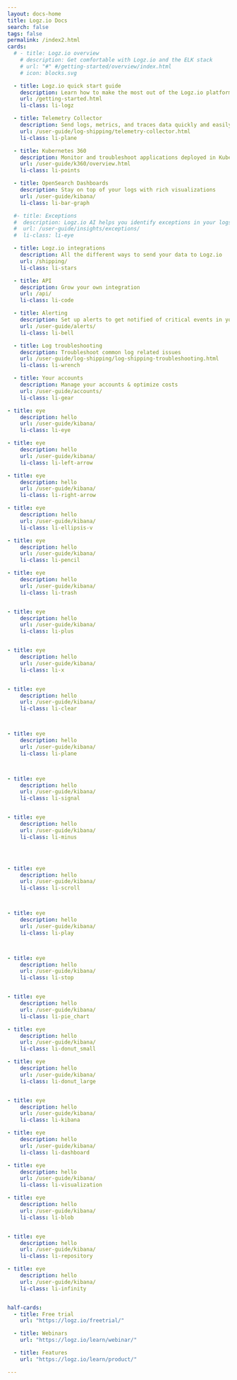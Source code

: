 ```yaml
---
layout: docs-home
title: Logz.io Docs
search: false
tags: false
permalink: /index2.html
cards:
  # - title: Logz.io overview
    # description: Get comfortable with Logz.io and the ELK stack
    # url: "#" #/getting-started/overview/index.html
    # icon: blocks.svg

  - title: Logz.io quick start guide
    description: Learn how to make the most out of the Logz.io platform
    url: /getting-started.html
    li-class: li-logz

  - title: Telemetry Collector
    description: Send logs, metrics, and traces data quickly and easily 
    url: /user-guide/log-shipping/telemetry-collector.html
    li-class: li-plane

  - title: Kubernetes 360
    description: Monitor and troubleshoot applications deployed in Kubernetes environments
    url: /user-guide/k360/overview.html
    li-class: li-points

  - title: OpenSearch Dashboards
    description: Stay on top of your logs with rich visualizations
    url: /user-guide/kibana/
    li-class: li-bar-graph

  #- title: Exceptions
  #  description: Logz.io AI helps you identify exceptions in your logs
  #  url: /user-guide/insights/exceptions/
  #  li-class: li-eye

  - title: Logz.io integrations
    description: All the different ways to send your data to Logz.io
    url: /shipping/
    li-class: li-stars

  - title: API
    description: Grow your own integration
    url: /api/
    li-class: li-code

  - title: Alerting
    description: Set up alerts to get notified of critical events in your logs
    url: /user-guide/alerts/
    li-class: li-bell

  - title: Log troubleshooting
    description: Troubleshoot common log related issues
    url: /user-guide/log-shipping/log-shipping-troubleshooting.html
    li-class: li-wrench

  - title: Your accounts
    description: Manage your accounts & optimize costs
    url: /user-guide/accounts/
    li-class: li-gear

- title: eye
    description: hello
    url: /user-guide/kibana/
    li-class: li-eye

- title: eye
    description: hello
    url: /user-guide/kibana/
    li-class: li-left-arrow

- title: eye
    description: hello
    url: /user-guide/kibana/
    li-class: li-right-arrow

- title: eye
    description: hello
    url: /user-guide/kibana/
    li-class: li-ellipsis-v

- title: eye
    description: hello
    url: /user-guide/kibana/
    li-class: li-pencil

- title: eye
    description: hello
    url: /user-guide/kibana/
    li-class: li-trash


- title: eye
    description: hello
    url: /user-guide/kibana/
    li-class: li-plus


- title: eye
    description: hello
    url: /user-guide/kibana/
    li-class: li-x


- title: eye
    description: hello
    url: /user-guide/kibana/
    li-class: li-clear



- title: eye
    description: hello
    url: /user-guide/kibana/
    li-class: li-plane



- title: eye
    description: hello
    url: /user-guide/kibana/
    li-class: li-signal


- title: eye
    description: hello
    url: /user-guide/kibana/
    li-class: li-minus




- title: eye
    description: hello
    url: /user-guide/kibana/
    li-class: li-scroll



- title: eye
    description: hello
    url: /user-guide/kibana/
    li-class: li-play



- title: eye
    description: hello
    url: /user-guide/kibana/
    li-class: li-stop


- title: eye
    description: hello
    url: /user-guide/kibana/
    li-class: li-pie_chart

- title: eye
    description: hello
    url: /user-guide/kibana/
    li-class: li-donut_small

- title: eye
    description: hello
    url: /user-guide/kibana/
    li-class: li-donut_large


- title: eye
    description: hello
    url: /user-guide/kibana/
    li-class: li-kibana

- title: eye
    description: hello
    url: /user-guide/kibana/
    li-class: li-dashboard

- title: eye
    description: hello
    url: /user-guide/kibana/
    li-class: li-visualization

- title: eye
    description: hello
    url: /user-guide/kibana/
    li-class: li-blob


- title: eye
    description: hello
    url: /user-guide/kibana/
    li-class: li-repository

- title: eye
    description: hello
    url: /user-guide/kibana/
    li-class: li-infinity


half-cards:
  - title: Free trial
    url: "https://logz.io/freetrial/"

  - title: Webinars
    url: "https://logz.io/learn/webinar/"

  - title: Features
    url: "https://logz.io/learn/product/"

---
```


<!-- No content here.
This page template only formats front matter. It doesn't accommodate any other content. -->

